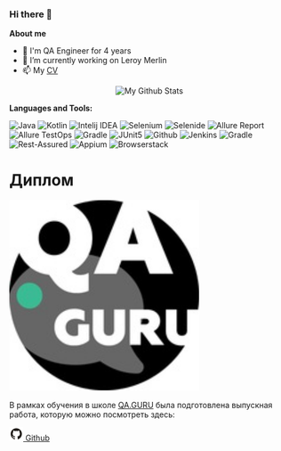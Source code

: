 ### Hi there 👋

**About me**

- 💼 I'm QA Engineer for 4 years
- 💚 I’m currently  working on Leroy Merlin
- 📫 My [CV](https://career.habr.com/eisritter)

<p align="center">
<a><img width="45%"   alt="My Github Stats" src="https://github-readme-stats.vercel.app/api?username=eisritter&show_icons=true&line_height=20&icon_color=1CC074&include_all_commits=true&theme=buefy&hide_border=true"/></a>

**Languages and Tools:**

![Java](https://img.shields.io/badge/java-%23ED8B00.svg?style=for-the-badge&logo=openjdk&logoColor=white)
![Kotlin](https://img.shields.io/badge/kotlin-%237F52FF.svg?style=for-the-badge&logo=kotlin&logoColor=white)
![Intelij IDEA](https://img.shields.io/badge/Intelij_IDEA-%23632CA6.svg?style=for-the-badge&logo=IntelliJIDEA&logoColor=white)
![Selenium](https://img.shields.io/badge/Selenium-%23092E20.svg?style=for-the-badge&logo=SELENIUM&logoColor=white)
![Selenide](https://img.shields.io/badge/Selenide-7d0ac9.svg?style=for-the-badge&logo=Selenide&logoColor=white)
![Allure Report](https://img.shields.io/badge/Allure_Report-0ac956.svg?style=for-the-badge&logo=AllureReport&logoColor=white)
![Allure TestOps](https://img.shields.io/badge/Allure_TestOps-0db895.svg?style=for-the-badge&logo=AllureTestOps&logoColor=white)
![Gradle](https://img.shields.io/badge/Gradle-%23121011.svg?style=for-the-badge&logo=Gradle&logoColor=white)
![JUnit5](https://img.shields.io/badge/JUnit5-F80000.svg?style=for-the-badge&logo=JUnit5&logoColor=white)
![Github](https://img.shields.io/badge/Github-%23000000.svg?style=for-the-badge&logo=Github&logoColor=white)
![Jenkins](https://img.shields.io/badge/jenkins-%232C5263.svg?style=for-the-badge&logo=jenkins&logoColor=white) 
![Gradle](https://img.shields.io/badge/Gradle-02303A.svg?style=for-the-badge&logo=Gradle&logoColor=white)
![Rest-Assured](https://img.shields.io/badge/Rest_Assured-13d11c.svg?style=for-the-badge&logo=RestAssured&logoColor=white)
![Appium](https://img.shields.io/badge/Appium-4298B8.svg?style=for-the-badge&logo=Appium&logoColor=white)
![Browserstack](https://img.shields.io/badge/Browserstack-ff7803.svg?style=for-the-badge&logo=Browserstack&logoColor=white)

# Диплом
<code><img src="qaguruLogo.svg"></code>
   
В рамках обучения в школе <a href="http://qa.guru/">QA.GURU</a> была подготовлена выпускная работа, которую можно посмотреть здесь:

 <a href="https://github.com/Eisritter/QA-GURU-13"><img src="Github.svg" width="25"/> Github</a>
